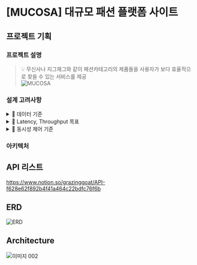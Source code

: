 # [MUCOSA] 대규모 패션 플랫폼 사이트
## 프로젝트 기획
### 프로젝트 설명
> 💡 무신사나 지그재그와 같이 패션카테고리의 제품들을 사용자가 보다 효율적으로 찾을 수 있는 서비스를 제공	
> ![MUCOSA](https://user-images.githubusercontent.com/59110017/190330199-c923fd20-9d89-45db-bae2-1d357373a8f8.png)

### 설계 고려사항
<details>
<summary>📌 데이터 기준</summary>
<div markdown="1">
 1. 상품 데이터 수 : 100만 개
 <br/><br/>
 &nbsp; &nbsp; 여러 패션 플랫폼(ex. 무신사, 브랜디 등)의 의류 상품 수를 확인 후 최대 값으로 결정<br/>
 <br/>

   * 서울스토어 : 약 17만개
   * 브랜디 : 약 100만개
   * 무신사 : 약 20만개
   
   ![Untitled](https://user-images.githubusercontent.com/59110017/190332582-1d3764a9-918f-4975-b226-39f81c07dd21.png)<br/>
 2. 주문 데이터 수 : 약 1670만 개
 ![MUCOSA (1)](https://user-images.githubusercontent.com/59110017/190332840-e827a733-034d-4c1d-917b-d3408549e94e.png)


 
 
</div>
</details>

<details>
<summary>📌 Latency, Throughput 목표</summary>
<div markdown="1">
 1. Latency 목표값 설정  
 <br/><br/>
 
  ```
 📢 KISSmetrics는 고객의 47%가 2초 이내의 시간에 로딩이 되는 웹 페이지를 원하고 있으며, 40%는 로딩에 3초 이상 걸리는 페이지를 바로 떠난다고 설명했습니다.
  ```
  
   * 일반적인 경우 : 0.05~0.1초
   * 복잡한 트랜잭션이 필요한 경우 : 2초이내
  
 2. Throughput 목표값 설정
 
  ```
 📢 News1 자료(2021년 기준)에서 쇼핑 플랫폼별 MAU(Monthly Active User, 월간 순수 이용자) 추이는 평균 약 400만 명이다.
  ```
  
   * MAU : 400만(단위 : 명)
   * DAU : 13만(단위 : 명)
   * 안전계수 : 3
   * 1일 평균 접속 수에 대한 최대 피크 때 배율 : 2배<br/><br/>
   ![Untitled (1)](https://user-images.githubusercontent.com/59110017/190335545-856adc4a-17e7-4aaf-8322-dcf580414d5a.png)
   * 1명당 평균 접속 수 : 20회<br/>
   &nbsp; ⇒ 130,000(명) * 20(회) / 86,400(초) * 3(안전계수) * 2(1일 평균 접속 수에 대한 최대 피크 때 배율) = 약 180 rps

  	
</div>
</details>

<details>
<summary>📌 동시성 제어 기준</summary>

 ```
 📢 MUSINSA는 직매입한 인기 제품들을 최대 60% 할인하는 ‘무신사 라이브' 행사에서 1초당 최대 동시 접속자 수가 6400명을 기록하였다고 하였으며 이는 약 30여 분 만에 품절이 되었다고 하였습니다.
 ```
 
 1. 1초당 최대 동시 접속자 수 : 6400명
 	
	* 인기 온라인 패션 스토어의 특가 할인 케이스를 참고
	
 2. 시간 당 처리량 : 가용성이 보장되는 범위의 최대치
 
 	* 앞선 Latency의 내용을 참고하여 고객은 가능한 빠른 응답을 원하고 있음
 
 
 
<div markdown="1">
</div>
</details> 

### 아키텍처

## API 리스트
https://www.notion.so/grazinggoat/API-f628e62f892b4f41a464c22bdfc76f6b

## ERD
![ERD](https://user-images.githubusercontent.com/47559613/186055988-7f0b4c7d-ea35-415e-a322-1dc2a8373c12.png)

## Architecture
![이미지 002](https://user-images.githubusercontent.com/47559613/186055515-853f0ec1-ad69-432d-8d33-d910451216d8.png)

